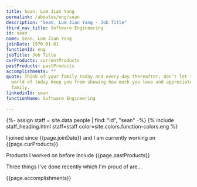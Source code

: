 ```yaml
---
title: Sean, Lum Jian Yang
permalink: /aboutus/eng/sean
description: "Sean, Lum Jian Yang - Job Title"
third_nav_title: Software Engineering
id: sean
name: Sean, Lum Jian Yang
joinDate: 1970-01-01
functionId: eng
jobTitle: Job Title
curProducts: currentProducts
pastProducts: pastProducts
accomplishments: ""
quote: Think of your family today and every day thereafter, don’t let the busy
  world of today keep you from showing how much you love and appreciate your
  family.
linkedinId: sean
functionName: Software Engineering

---
```


{%- assign staff = site.data.people | find: "id", "sean" -%}
{% include staff_heading.html staff=staff color=site.colors.function-colors.eng %}

<p>I joined since {{page.joinDate}} and I am currently working on {{page.curProducts}}.</p>

<p>Products I worked on before include {{page.pastProducts}}</p>

<p>Three things I've done recently which I'm proud of are...</p>
{{page.accomplishments}}
